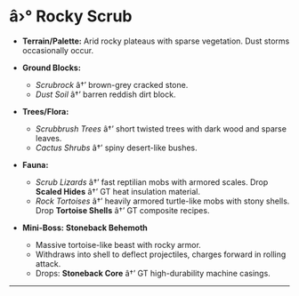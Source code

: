 ﻿# â›° Rocky Scrub

- **Terrain/Palette:**
  Arid rocky plateaus with sparse vegetation. Dust storms occasionally occur.

- **Ground Blocks:**

  - _Scrubrock_ â†’ brown-grey cracked stone.
  - _Dust Soil_ â†’ barren reddish dirt block.

- **Trees/Flora:**

  - _Scrubbrush Trees_ â†’ short twisted trees with dark wood and sparse leaves.
  - _Cactus Shrubs_ â†’ spiny desert-like bushes.

- **Fauna:**

  - _Scrub Lizards_ â†’ fast reptilian mobs with armored scales. Drop **Scaled Hides** â†’ GT heat insulation material.
  - _Rock Tortoises_ â†’ heavily armored turtle-like mobs with stony shells. Drop **Tortoise Shells** â†’ GT composite recipes.

- **Mini-Boss:** **Stoneback Behemoth**

  - Massive tortoise-like beast with rocky armor.
  - Withdraws into shell to deflect projectiles, charges forward in rolling attack.
  - Drops: **Stoneback Core** â†’ GT high-durability machine casings.

---

#
